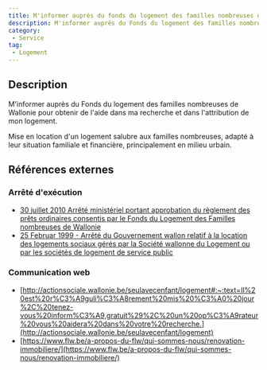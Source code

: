 ```yaml
---
title: M'informer auprès du fonds du logement des familles nombreuses de wallonie pour obtenir de l'aide dans ma recherche et dans l'attribution de mon logement
description: M'informer auprès du Fonds du logement des familles nombreuses de Wallonie pour obtenir de l'aide dans ma recherche et dans l'attribution de mon logement
category: 
 - Service
tag: 
 - Logement
---
```


## Description

M'informer auprès du Fonds du logement des familles nombreuses de Wallonie pour obtenir de l'aide dans ma recherche et dans l'attribution de mon logement.

Mise en location d'un logement salubre aux familles nombreuses, adapté à leur  situation familiale et financière, principalement en milieu urbain.

## Références externes 

### Arrêté d'exécution

- [30 juillet 2010 Arrêté ministériel portant approbation du règlement des prêts ordinaires consentis par le Fonds du Logement des Familles nombreuses de Wallonie](https://wallex.wallonie.be/eli/arrete/2010/07/30/2010027194/2010/08/01)
- [25 Februar 1999 - Arrêté du Gouvernement wallon relatif à la location des logements sociaux gérés par la Société wallonne du Logement ou par les sociétés de logement de service public](https://wallex.wallonie.be/de/contents/acts/5/5511/3.html)
### Communication web

- [http://actionsociale.wallonie.be/seulavecenfant/logement#:~:text=Il%20est%20r%C3%A9guli%C3%A8rement%20mis%20%C3%A0%20jour%2C%20tenez-vous%20inform%C3%A9,gratuit%29%2C%20un%20op%C3%A9rateur%20vous%20aidera%20dans%20votre%20recherche.](http://actionsociale.wallonie.be/seulavecenfant/logement)
- [https://www.flw.be/a-propos-du-flw/qui-sommes-nous/renovation-immobiliere/](https://www.flw.be/a-propos-du-flw/qui-sommes-nous/renovation-immobiliere/)


